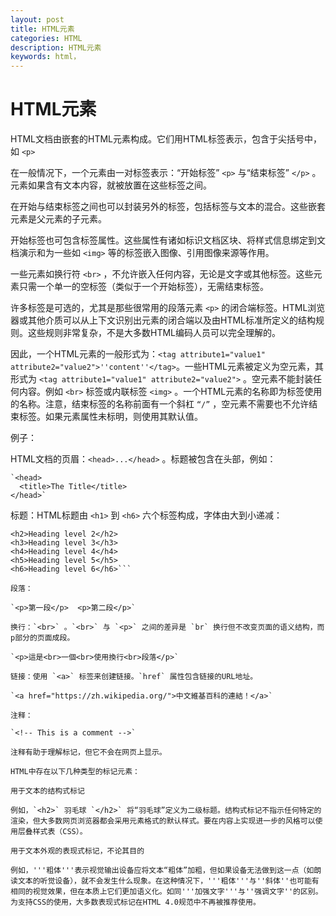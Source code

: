 ```yaml
---
layout: post
title: HTML元素
categories: HTML
description: HTML元素
keywords: html，
---
```


# HTML元素

HTML文档由嵌套的HTML元素构成。它们用HTML标签表示，包含于尖括号中，如 `<p>`

在一般情况下，一个元素由一对标签表示：“开始标签” `<p>` 与“结束标签” `</p>` 。元素如果含有文本内容，就被放置在这些标签之间。

在开始与结束标签之间也可以封装另外的标签，包括标签与文本的混合。这些嵌套元素是父元素的子元素。

开始标签也可包含标签属性。这些属性有诸如标识文档区块、将样式信息绑定到文档演示和为一些如 `<img>` 等的标签嵌入图像、引用图像来源等作用。

一些元素如换行符 `<br>` ，不允许嵌入任何内容，无论是文字或其他标签。这些元素只需一个单一的空标签（类似于一个开始标签），无需结束标签。

许多标签是可选的，尤其是那些很常用的段落元素 `<p>` 的闭合端标签。HTML浏览器或其他介质可以从上下文识别出元素的闭合端以及由HTML标准所定义的结构规则。这些规则非常复杂，不是大多数HTML编码人员可以完全理解的。

因此，一个HTML元素的一般形式为：` <tag attribute1="value1" attribute2="value2">''content''</tag> `。一些HTML元素被定义为空元素，其形式为 `<tag attribute1="value1" attribute2="value2">` 。空元素不能封装任何内容。例如 `<br>` 标签或内联标签 `<img>` 。一个HTML元素的名称即为标签使用的名称。注意，结束标签的名称前面有一个斜杠 `“/”` ，空元素不需要也不允许结束标签。如果元素属性未标明，则使用其默认值。

例子：

HTML文档的页眉：`<head>...</head>` 。标题被包含在头部，例如：
```
`<head>
  <title>The Title</title>
</head>`
```

标题：HTML标题由 `<h1>` 到 `<h6>` 六个标签构成，字体由大到小递减：

```<h1>Heading level 1</h1>
<h2>Heading level 2</h2>
<h3>Heading level 3</h3>
<h4>Heading level 4</h4>
<h5>Heading level 5</h5>
<h6>Heading level 6</h6>```

段落：

`<p>第一段</p>  <p>第二段</p>`

换行：`<br>` 。`<br>` 与 `<p>` 之间的差异是 `br` 换行但不改变页面的语义结构，而p部分的页面成段。

`<p>這是<br>一個<br>使用換行<br>段落</p>`

链接：使用 `<a>` 标签来创建链接。`href` 属性包含链接的URL地址。

`<a href="https://zh.wikipedia.org/">中文維基百科的連結！</a>`

注释：

`<!-- This is a comment -->`

注释有助于理解标记，但它不会在网页上显示。

HTML中存在以下几种类型的标记元素：

用于文本的结构式标记

例如，`<h2>` 羽毛球 `</h2>` 将“羽毛球”定义为二级标题。结构式标记不指示任何特定的渲染，但大多数网页浏览器都会采用元素格式的默认样式。要在内容上实现进一步的风格可以使用层叠样式表（CSS）。

用于文本外观的表现式标记，不论其目的

例如，'''粗体'''表示视觉输出设备应将文本“粗体”加粗，但如果设备无法做到这一点（如朗读文本的听觉设备），就不会发生什么现象。在这种情况下，'''粗体'''与''斜体''也可能有相同的视觉效果，但在本质上它们更加语义化。如同'''加强文字'''与''强调文字''的区别。为支持CSS的使用，大多数表现式标记在HTML 4.0规范中不再被推荐使用。
